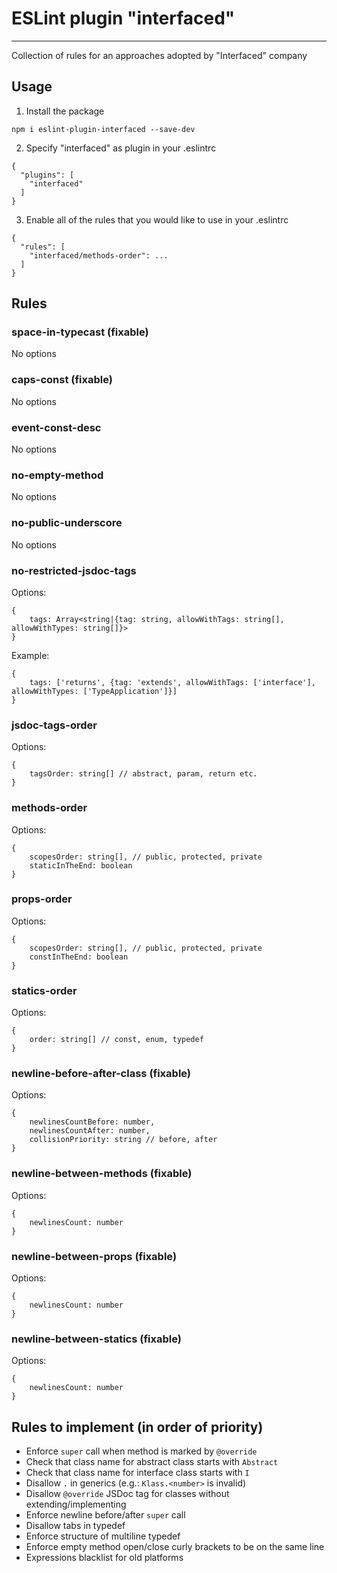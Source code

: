 # ESLint plugin "interfaced"

***

Collection of rules for an approaches adopted by "Interfaced" company

## Usage

1) Install the package

```
npm i eslint-plugin-interfaced --save-dev
```

2) Specify "interfaced" as plugin in your .eslintrc

```
{
  "plugins": [
    "interfaced"
  ]
}
```

3) Enable all of the rules that you would like to use in your .eslintrc

```
{
  "rules": [
    "interfaced/methods-order": ...
  ]
}
```

## Rules

### space-in-typecast (fixable)

No options

### caps-const (fixable)

No options

### event-const-desc

No options

### no-empty-method

No options

### no-public-underscore

No options

### no-restricted-jsdoc-tags

Options:

```
{
	tags: Array<string|{tag: string, allowWithTags: string[], allowWithTypes: string[]}>
}
```

Example:

```
{
	tags: ['returns', {tag: 'extends', allowWithTags: ['interface'], allowWithTypes: ['TypeApplication']}]
}
```

### jsdoc-tags-order

Options:

```
{
	tagsOrder: string[] // abstract, param, return etc.
}
```

### methods-order

Options:

```
{
	scopesOrder: string[], // public, protected, private
	staticInTheEnd: boolean
}
```

### props-order

Options:

```
{
	scopesOrder: string[], // public, protected, private
	constInTheEnd: boolean
}
```

### statics-order

Options:

```
{
	order: string[] // const, enum, typedef
}
```

### newline-before-after-class (fixable)

Options:

```
{
	newlinesCountBefore: number,
	newlinesCountAfter: number,
	collisionPriority: string // before, after
}
```

### newline-between-methods (fixable)

Options:

```
{
	newlinesCount: number
}
```

### newline-between-props (fixable)

Options:

```
{
	newlinesCount: number
}
```

### newline-between-statics (fixable)

Options:

```
{
	newlinesCount: number
}
```

## Rules to implement (in order of priority)

* Enforce `super` call when method is marked by `@override`
* Check that class name for abstract class starts with `Abstract`
* Check that class name for interface class starts with `I`
* Disallow `.` in generics (e.g.: `Klass.<number>` is invalid)
* Disallow `@override` JSDoc tag for classes without extending/implementing
* Enforce newline before/after `super` call
* Disallow tabs in typedef
* Enforce structure of multiline typedef
* Enforce empty method open/close curly brackets to be on the same line
* Expressions blacklist for old platforms

